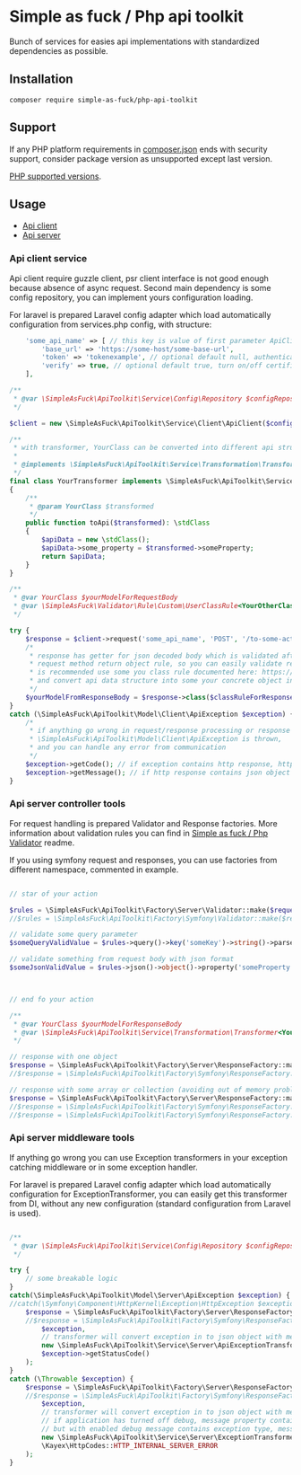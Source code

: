 # Simple as fuck / Php api toolkit

Bunch of services for easies api implementations with standardized dependencies as possible.

## Installation

```console
composer require simple-as-fuck/php-api-toolkit
```

## Support

If any PHP platform requirements in [composer.json](../composer.json) ends with security support,
consider package version as unsupported except last version.

[PHP supported versions](https://www.php.net/supported-versions.php).

## Usage

- [Api client](#api-client-service)
- [Api server](#api-server-controller-tools)

### Api client service

Api client require guzzle client, psr client interface is not good enough because absence of async request.
Second main dependency is some config repository, you can implement yours configuration loading.

For laravel is prepared Laravel config adapter which load automatically configuration from services.php config,
with structure:

```php
    'some_api_name' => [ // this key is value of first parameter ApiClient::request method
        'base_url' => 'https://some-host/some-base-url',
        'token' => 'tokenexample', // optional default null, authentication token for https://swagger.io/docs/specification/authentication/bearer-authentication/
        'verify' => true, // optional default true, turn on/off certificates verification
    ],
```

```php
/**
 * @var \SimpleAsFuck\ApiToolkit\Service\Config\Repository $configRepository
 */

$client = new \SimpleAsFuck\ApiToolkit\Service\Client\ApiClient($configRepository, new \GuzzleHttp\Client(), new \GuzzleHttp\Psr7\HttpFactory());

/**
 * with transformer, YourClass can be converted into different api structure
 *
 * @implements \SimpleAsFuck\ApiToolkit\Service\Transformation\Transformer<YourClass>
 */
final class YourTransformer implements \SimpleAsFuck\ApiToolkit\Service\Transformation\Transformer
{
    /**
     * @param YourClass $transformed
     */
    public function toApi($transformed): \stdClass
    {
        $apiData = new \stdClass();
        $apiData->some_property = $transformed->someProperty;
        return $apiData;
    }
}

/**
 * @var YourClass $yourModelForRequestBody
 * @var \SimpleAsFuck\Validator\Rule\Custom\UserClassRule<YourOtherClass> $classRuleForResponseModel
 */

try {
    $response = $client->request('some_api_name', 'POST', '/to-some-action', $yourModelForRequestBody, new YourTransformer());
    /*
     * response has getter for json decoded body which is validated after decoding by rule chain
     * request method return object rule, so you can easily validate response json structure
     * is recommended use some you class rule documented here: https://github.com/simple-as-fuck/php-validator#user-class-rule
     * and convert api data structure into some your concrete object instance
     */
    $yourModelFromResponseBody = $response->class($classRuleForResponseModel)->notNull();
}
catch (\SimpleAsFuck\ApiToolkit\Model\Client\ApiException $exception) {
    /*
     * if anything go wrong in request/response processing or response json parsing
     * \SimpleAsFuck\ApiToolkit\Model\Client\ApiException is thrown,
     * and you can handle any error from communication
     */
    $exception->getCode(); // if exception contains http response, http status is here, otherwise zero is returned
    $exception->getMessage(); // if http response contains json object with message string property, json message overwrite exception message
}

```

### Api server controller tools

For request handling is prepared Validator and Response factories.
More information about validation rules you can find in
[Simple as fuck / Php Validator](https://github.com/simple-as-fuck/php-validator) readme.

If you using symfony request and responses, you can use factories from different namespace, commented in example.

```php

// star of your action

$rules = \SimpleAsFuck\ApiToolkit\Factory\Server\Validator::make($request);
//$rules = \SimpleAsFuck\ApiToolkit\Factory\Symfony\Validator::make($request);

// validate some query parameter
$someQueryValidValue = $rules->query()->key('someKey')->string()->parseInt()->min(1)->notNull();

// validate something from request body with json format
$someJsonValidValue = $rules->json()->object()->property('someProperty')->string()->notEmpty()->max(255)->notNull();



// end fo your action

/**
 * @var YourClass $yourModelForResponseBody
 * @var \SimpleAsFuck\ApiToolkit\Service\Transformation\Transformer<YourClass> $transformer 
 */

// response with one object
$response = \SimpleAsFuck\ApiToolkit\Factory\Server\ResponseFactory::makeJson($yourModelForResponseBody, $transformer, \Kayex\HttpCodes::HTTP_OK);
//$response = \SimpleAsFuck\ApiToolkit\Factory\Symfony\ResponseFactory::makeJson($yourModelForResponseBody, $transformer, \Kayex\HttpCodes::HTTP_OK);

// response with some array or collection (avoiding out of memory problem recommended some lazy loading iterator)
$response = \SimpleAsFuck\ApiToolkit\Factory\Server\ResponseFactory::makeJsonStream(new \ArrayIterator([$yourModelForResponseBody]), $transformer);
//$response = \SimpleAsFuck\ApiToolkit\Factory\Symfony\ResponseFactory::makeJsonStream(new \ArrayIterator([$yourModelForResponseBody]), $transformer);
//$response = \SimpleAsFuck\ApiToolkit\Factory\Symfony\ResponseFactory::makeJsonStream([$yourModelForResponseBody], $transformer);

```

### Api server middleware tools

If anything go wrong you can use Exception transformers in your exception catching middleware or in some exception handler.

For laravel is prepared Laravel config adapter which load automatically configuration for ExceptionTransformer,
you can easily get this transformer from DI, without any new configuration (standard configuration from Laravel is used).

```php

/**
 * @var \SimpleAsFuck\ApiToolkit\Service\Config\Repository $configRepository
 */

try {
    // some breakable logic
}
catch(\SimpleAsFuck\ApiToolkit\Model\Server\ApiException $exception) {
//catch(\Symfony\Component\HttpKernel\Exception\HttpException $exception) {
    $response = \SimpleAsFuck\ApiToolkit\Factory\Server\ResponseFactory::makeJson(
    //$response = \SimpleAsFuck\ApiToolkit\Factory\Symfony\ResponseFactory::makeJson(
        $exception,
        // transformer will convert exception in to json object with message property with original exception message
        new \SimpleAsFuck\ApiToolkit\Service\Server\ApiExceptionTransformer(),
        $exception->getStatusCode()
    );
}
catch (\Throwable $exception) {
    $response = \SimpleAsFuck\ApiToolkit\Factory\Server\ResponseFactory::makeJson(
    //$response = \SimpleAsFuck\ApiToolkit\Factory\Symfony\ResponseFactory::makeJson(
        $exception,
        // transformer will convert exception in to json object with message property
        // if application has turned off debug, message property contain only "Internal server error"
        // but with enabled debug message contains exception type, message, file and line where was exception thrown
        new \SimpleAsFuck\ApiToolkit\Service\Server\ExceptionTransformer($configRepository),
        \Kayex\HttpCodes::HTTP_INTERNAL_SERVER_ERROR
    );
}

```
